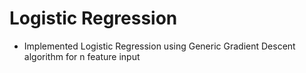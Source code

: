 # Logistic Regression

- Implemented Logistic Regression using Generic Gradient Descent algorithm for n feature input
